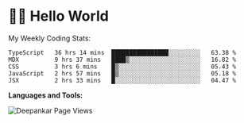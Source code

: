 # 👋🏽 Hello World 

<!--![Deepankar's github stats](https://github-readme-stats.vercel.app/api?username=Deep-Codes&count_private=true&show_icons=true&theme=radical)-->
My Weekly Coding Stats:

<!--START_SECTION:waka-->
```text
TypeScript   36 hrs 14 mins  ████████████████░░░░░░░░░   63.38 % 
MDX          9 hrs 37 mins   ████▒░░░░░░░░░░░░░░░░░░░░   16.82 % 
CSS          3 hrs 6 mins    █▒░░░░░░░░░░░░░░░░░░░░░░░   05.43 % 
JavaScript   2 hrs 57 mins   █▒░░░░░░░░░░░░░░░░░░░░░░░   05.18 % 
JSX          2 hrs 33 mins   █░░░░░░░░░░░░░░░░░░░░░░░░   04.47 % 
```
<!--END_SECTION:waka-->

**Languages and Tools:**



<p align="left"> <img src="https://komarev.com/ghpvc/?username=Deep-Codes&label=Views&color=blue&style=plastic" alt="Deepankar Page Views" /> </p>
